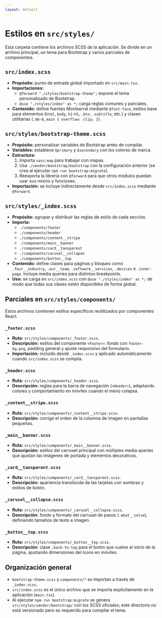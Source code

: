 ```yaml
---
layout: default
---
```


# Estilos en `src/styles/`

Esta carpeta contiene los archivos SCSS de la aplicación. Se divide en un archivo principal, un tema para Bootstrap y varios parciales de componentes.

## `src/index.scss`
- **Propósito:** punto de entrada global importado en `src/main.tsx`.
- **Importaciones:**
  - `@forward "./styles/bootstrap-theme";` expone el tema personalizado de Bootstrap.
  - `@use "./styles/index" as *;` carga reglas comunes y parciales.
- **Contenido:** define fuentes Montserrat mediante `@font-face`, estilos base para elementos (`html`, `body`, `h1`-`h5`, `.btn`, `.subtitle`, etc.) y clases utilitarias (`.mb-6`, `main { overflow: clip; }`).

## `src/styles/bootstrap-theme.scss`
- **Propósito:** personalizar variables de Bootstrap antes de compilar.
- **Variables:** establece `$primary` y `$secondary` con los colores de marca.
- **Estructura:**
  1. Importa `sass:map` para trabajar con mapas.
  2. Usa `./vendor/bootstrap/bootstrap` con la configuración anterior (se crea al ejecutar `npm run bootstrap:migrate`).
  3. Reexporta la librería con `@forward` para que otros módulos puedan usar sus mixins y funciones.
- **Importación:** se incluye indirectamente desde `src/index.scss` mediante `@forward`.

## `src/styles/_index.scss`
- **Propósito:** agrupar y distribuir las reglas de estilo de cada sección.
- **Importa:**
  - `./components/footer`
  - `./components/header`
  - `./components/content__stripe`
  - `./components/main__banner`
  - `./components/card__tansparent`
  - `./components/carusel__collapse`
  - `./components/button__top`
- **Contenido:** define clases para páginas y bloques como `.four__industry`, `.our__team`, `.software__services`, `.devices` e `.inner-page`. Incluye media queries para distintos breakpoints.
- **Uso:** se carga en `src/index.scss` con `@use "./styles/index" as *;` de modo que todas sus clases estén disponibles de forma global.

## Parciales en `src/styles/components/`
Estos archivos contienen estilos específicos reutilizados por componentes React.

### `_footer.scss`
- **Ruta:** `src/styles/components/_footer.scss`.
- **Descripción:** estilos del componente `<Footer>`: fondo con `footer-bg.png`, padding general y ajuste responsivo del formulario.
- **Importación:** incluido desde `_index.scss` y aplicado automáticamente cuando `src/index.scss` se compila.

### `_header.scss`
- **Ruta:** `src/styles/components/_header.scss`.
- **Descripción:** reglas para la barra de navegación (`<Header>`), adaptando colores y comportamiento en móviles cuando el menú colapsa.

### `_content__stripe.scss`
- **Ruta:** `src/styles/components/_content__stripe.scss`.
- **Descripción:** corrige el orden de la columna de imagen en pantallas pequeñas.

### `_main__banner.scss`
- **Ruta:** `src/styles/components/_main__banner.scss`.
- **Descripción:** estilos del carrusel principal con múltiples media queries que ajustan las imágenes de portada y elementos decorativos.

### `_card__tansparent.scss`
- **Ruta:** `src/styles/components/_card__tansparent.scss`.
- **Descripción:** apariencia translúcida de las tarjetas con sombras y estilos de botón.

### `_carusel__collapse.scss`
- **Ruta:** `src/styles/components/_carusel__collapse.scss`.
- **Descripción:** fondo y formato del carrusel de pasos (`.what__solve`), definiendo tamaños de texto e imagen.

### `_button__top.scss`
- **Ruta:** `src/styles/components/_button__top.scss`.
- **Descripción:** clase `.back-to-top` para el botón que vuelve al inicio de la página, ajustando dimensiones del ícono en móviles.

## Organización general
- `bootstrap-theme.scss` y `components/*` se importan a través de `_index.scss`.
- `src/index.scss` es el único archivo que se importa explícitamente en la aplicación (`main.tsx`).
- Al ejecutar `npm run bootstrap:migrate` se genera `src/styles/vendor/bootstrap/` con los SCSS oficiales; este directorio no está versionado pero es requerido para compilar el tema.

